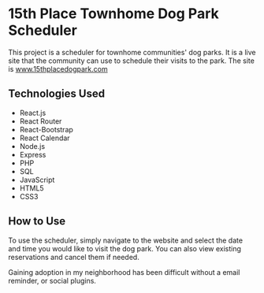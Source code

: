 # 15th Place Townhome Dog Park Scheduler

This project is a scheduler for townhome communities' dog parks. It is a live site that the community can use to schedule their visits to the park.
The site is www.15thplacedogpark.com

## Technologies Used

- React.js
- React Router
- React-Bootstrap
- React Calendar
- Node.js
- Express
- PHP
- SQL
- JavaScript
- HTML5
- CSS3

## How to Use

To use the scheduler, simply navigate to the website and select the date and time you would like to visit the dog park. You can also view existing reservations and cancel them if needed. 

Gaining adoption in my neighborhood has been difficult without a email reminder, or social plugins. 


